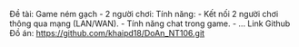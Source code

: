 Đề tài: Game ném gạch - 2 người chơi:
	Tính năng:
		- Kết nối 2 người chơi thông qua mạng (LAN/WAN).
		- Tính năng chat trong game.
		- ...
Link Github Đồ án: https://github.com/khaipd18/DoAn_NT106.git
